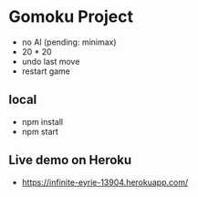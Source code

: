 # Gomoku Project

* no AI  (pending: minimax)
* 20 * 20
* undo last move
* restart game

## local
* npm install
* npm start

## Live demo on Heroku
* https://infinite-eyrie-13904.herokuapp.com/
